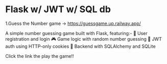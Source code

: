 # Flask w/ JWT w/ SQL db 
1.Guess the Number game -> https://guessgame.up.railway.app/

A simple number guessing game built with Flask, featuring:-
🔐 User registration and login
🎮 Game logic with random number guessing
🍪 JWT auth using HTTP-only cookies
💾 Backend with SQLAlchemy and SQLite

Click the link the play the game!!